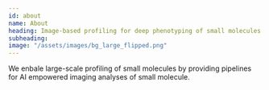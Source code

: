 ```yaml
---
id: about
name: About
heading: Image-based profiling for deep phenotyping of small molecules
subheading: 
image: "/assets/images/bg_large_flipped.png" 
---
```


We enbale large-scale profiling of small molecules by providing pipelines for AI empowered imaging analyses of small molecule.
